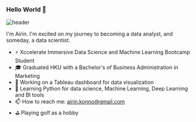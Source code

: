 ### Hello World 👋

![header](https://capsule-render.vercel.app/api?type=rect&color=gradient&height=1)

I'm Airin. I'm excited on my journey to becoming a data analyst, and someday, a data scientist.

* ⚡ Xccelerate Immersive Data Science and Machine Learning Bootcamp Student
* 🎓 Graduated HKU with a Bachelor's of Business Administration in Marketing
* 🔭 Working on a Tableau dashboard for data visualization
* 🌱 Learning Python for data science, Machine Learning, Deep Learning and BI tools
* 📫 How to reach me: airin.konno@gmail.com
* ⛳ Playing golf as a hobby

